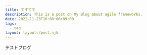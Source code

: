 ```yaml
---
title: てすてす
description: This is a post on My Blog about agile frameworks.
date: 2022-11-23T16:00:00+09:00
tags:
  - tag
layout: layouts/post.njk
---
```


テストブログ
